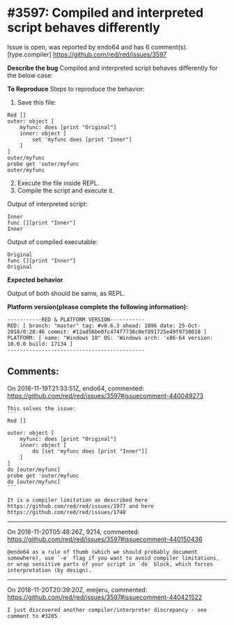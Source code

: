 
#3597: Compiled and interpreted script behaves differently
================================================================================
Issue is open, was reported by endo64 and has 6 comment(s).
[type.compiler]
<https://github.com/red/red/issues/3597>

**Describe the bug**
Compiled and interpreted script behaves differently for the below case:

**To Reproduce**
Steps to reproduce the behavior:

1. Save this file:
```
Red []
outer: object [
    myfunc: does [print "Original"]
    inner: object [
        set 'myfunc does [print "Inner"]
    ]
]
outer/myfunc
probe get 'outer/myfunc
outer/myfunc
```

2. Execute the file inside REPL.
3. Compile the script and execute it.

Output of interpreted script:
```
Inner
func [][print "Inner"]
Inner
```

Output of compiled executable:
```
Original
func [][print "Inner"]
Original
```

**Expected behavior**

Output of both should be same, as REPL.


**Platform version(please complete the following information):**
```
-----------RED & PLATFORM VERSION-----------
RED: [ branch: "master" tag: #v0.6.3 ahead: 1096 date: 25-Oct-2018/0:28:46 commit: #12ad56be0fc474f7738c0ef891725e49f9738010 ]
PLATFORM: [ name: "Windows 10" OS: 'Windows arch: 'x86-64 version: 10.0.0 build: 17134 ]
--------------------------------------------
```


Comments:
--------------------------------------------------------------------------------

On 2018-11-19T21:33:51Z, endo64, commented:
<https://github.com/red/red/issues/3597#issuecomment-440049273>

    This solves the issue:
    ```
    Red []
    
    outer: object [
        myfunc: does [print "Original"]
        inner: object [
            do [set 'myfunc does [print "Inner"]]
        ]
    ]
    do [outer/myfunc]
    probe get 'outer/myfunc
    do [outer/myfunc]
    ```
    
    It is a compiler limitation as described here https://github.com/red/red/issues/1977 and here https://github.com/red/red/issues/1748

--------------------------------------------------------------------------------

On 2018-11-20T05:48:26Z, 9214, commented:
<https://github.com/red/red/issues/3597#issuecomment-440150436>

    @endo64 as a rule of thumb (which we should probably document somewhere), use `-e` flag if you want to avoid compiler limitations, or wrap sensitive parts of your script in `do` block, which forces interpretation (by design).

--------------------------------------------------------------------------------

On 2018-11-20T20:39:20Z, meijeru, commented:
<https://github.com/red/red/issues/3597#issuecomment-440421522>

    I just discovered another compiler/interpreter discrepancy - see comment to #3285


